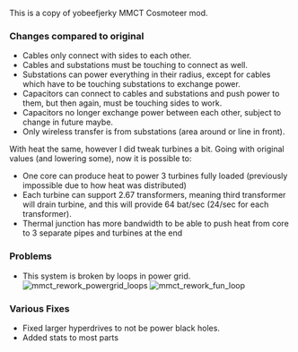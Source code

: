This is a copy of yobeefjerky MMCT Cosmoteer mod.

### Changes compared to original

- Cables only connect with sides to each other.
- Cables and substations must be touching to connect as well.
- Substations can power everything in their radius, except for cables which have to be touching substations to exchange power.
- Capacitors can connect to cables and substations and push power to them, but then again, must be touching sides to work.
- Capacitors no longer exchange power between each other, subject to change in future maybe.
- Only wireless transfer is from substations (area around or line in front).

With heat the same, however I did tweak turbines a bit. Going with original values (and lowering some), now it is possible to:
- One core can produce heat to power 3 turbines fully loaded (previously impossible due to how heat was distributed)
- Each turbine can support 2.67 transformers, meaning third transformer will drain turbine, and this will provide 64 bat/sec (24/sec for each transformer).
- Thermal junction has more bandwidth to be able to push heat from core to 3 separate pipes and turbines at the end

### Problems

- This system is broken by loops in power grid.
  ![mmct_rework_powergrid_loops](https://github.com/Garagoth/MMCT_rework/assets/916161/f8458fa1-8a7b-4e44-a61e-afbe80b3331e)
  ![mmct_rework_fun_loop](https://github.com/Garagoth/MMCT_rework/assets/916161/0288b7b9-7587-483a-9bdc-4ccab2afe695)


### Various Fixes

- Fixed larger hyperdrives to not be power black holes.
- Added stats to most parts

